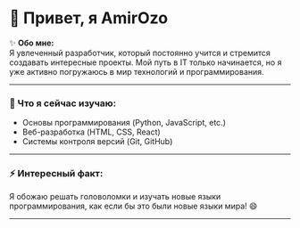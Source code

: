 # 👋 Привет, я AmirOzo

✨ **Обо мне:**  
Я увлеченный разработчик, который постоянно учится и стремится создавать интересные проекты. 
Мой путь в IT только начинается, но я уже активно погружаюсь в мир технологий и программирования.

---

### 🌱 Что я сейчас изучаю:
- Основы программирования (Python, JavaScript, etc.)
- Веб-разработка (HTML, CSS, React)
- Системы контроля версий (Git, GitHub)

---

### ⚡ Интересный факт:
Я обожаю решать головоломки и изучать новые языки программирования, как если бы это были новые языки мира! 😄

---
